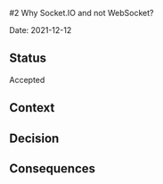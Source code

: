 #2 Why Socket.IO and not WebSocket?

Date: 2021-12-12

## Status

Accepted

## Context

## Decision

## Consequences

